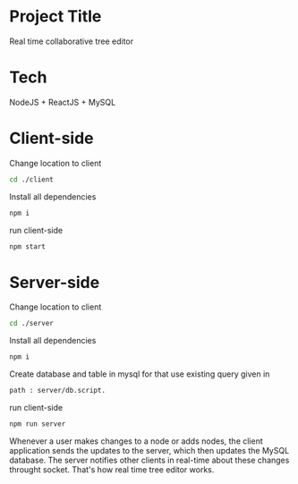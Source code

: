
# Project Title

Real time collaborative tree editor

# Tech 
NodeJS + ReactJS + MySQL

# Client-side 
Change location to client
```bash
cd ./client
```
Install all dependencies
```bash
npm i 
```
run client-side
```bash
npm start
```

# Server-side
Change location to client
```bash
cd ./server
```
Install all dependencies
```bash
npm i 
```
Create database and table in mysql for that use existing query given in 
```bash
path : server/db.script.
```

run client-side
```bash
npm run server
```

Whenever a user makes changes to a node or adds nodes, the client application sends the updates to the server, which then updates the MySQL database. The server notifies other clients in real-time about these changes throught socket. That's how real time tree editor works.
